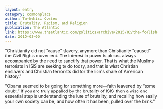 ```yaml
---
layout: entry
category: commonplace
author: Ta-Nehisi Coates
title: Brutality, Racism, and Religion
publication: The Atlantic
link: https://www.theatlantic.com/politics/archive/2015/02/the-foolish-historically-illiterate-incredible-response-to-obamas-prayer-breakfast-speech/385246/
date: 2015-02-06
---
```


"Christianity did not "cause" slavery, anymore than Christianity "caused" the Civil Rights movement. The interest in power is almost always accompanied by the need to sanctify that power. That is what the Muslims terrorists in ISIS are seeking to do today, and that is what Christian enslavers and Christian terrorists did for the lion's share of American history."
 
"Obama seemed to be going for something more—faith leavened by “some doubt.” If you are truly appalled by the brutality of ISIS, then a wise and essential step is understanding the lure of brutality, and recalling how easily your own society can be, and how often it has been, pulled over the brink."
